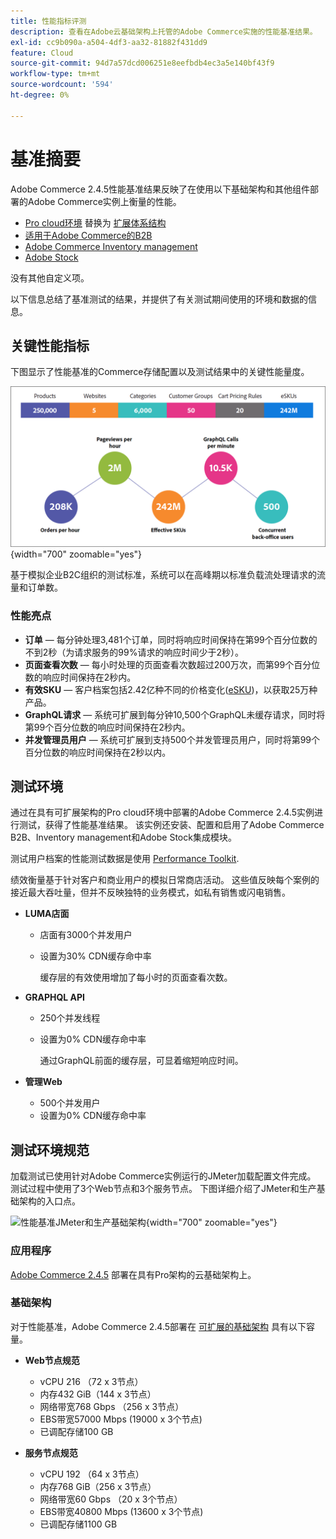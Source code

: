```yaml
---
title: 性能指标评测
description: 查看在Adobe云基础架构上托管的Adobe Commerce实施的性能基准结果。
exl-id: cc9b090a-a504-4df3-aa32-81882f431dd9
feature: Cloud
source-git-commit: 94d7a57dcd006251e8eefbdb4ec3a5e140bf43f9
workflow-type: tm+mt
source-wordcount: '594'
ht-degree: 0%

---
```


# 基准摘要

Adobe Commerce 2.4.5性能基准结果反映了在使用以下基础架构和其他组件部署的Adobe Commerce实例上衡量的性能。
- [Pro cloud环境](https://experienceleague.adobe.com/docs/commerce-cloud-service/user-guide/architecture/pro-architecture.html) 替换为 [扩展体系结构](https://experienceleague.adobe.com/docs/commerce-cloud-service/user-guide/architecture/scaled-architecture.html)
- [适用于Adobe Commerce的B2B](https://experienceleague.adobe.com/docs/commerce-admin/b2b/introduction.html)
- [Adobe Commerce Inventory management](https://experienceleague.adobe.com/docs/commerce-admin/inventory/introduction.html)
- [Adobe Stock](https://experienceleague.adobe.com/docs/commerce-admin/content-design/media/adobe-stock/adobe-stock.html)

没有其他自定义项。

以下信息总结了基准测试的结果，并提供了有关测试期间使用的环境和数据的信息。

## 关键性能指标

下图显示了性能基准的Commerce存储配置以及测试结果中的关键性能量度。

![性能基准JMeter和生产基础架构](../../../assets/performance/images/performance-benchmark-kpis-245-cloud.png){width="700" zoomable="yes"}

基于模拟企业B2C组织的测试标准，系统可以在高峰期以标准负载流处理请求的流量和订单数。

### 性能亮点

- **订单** — 每分钟处理3,481个订单，同时将响应时间保持在第99个百分位数的不到2秒（为请求服务的99%请求的响应时间少于2秒）。
- **页面查看次数** — 每小时处理的页面查看次数超过200万次，而第99个百分位数的响应时间保持在2秒内。
- **有效SKU** — 客户档案包括2.42亿种不同的价格变化(<a href="https://experienceleague.adobe.com/docs/commerce-operations/implementation-playbook/best-practices/planning/product-sku-limits.html">eSKU</a>)，以获取25万种产品。
- **GraphQL请求** — 系统可扩展到每分钟10,500个GraphQL未缓存请求，同时将第99个百分位数的响应时间保持在2秒内。
- **并发管理员用户** — 系统可扩展到支持500个并发管理员用户，同时将第99个百分位数的响应时间保持在2秒以内。

## 测试环境

通过在具有可扩展架构的Pro cloud环境中部署的Adobe Commerce 2.4.5实例进行测试，获得了性能基准结果。 该实例还安装、配置和启用了Adobe Commerce B2B、Inventory management和Adobe Stock集成模块。

测试用户档案的性能测试数据是使用 <a href="https://experienceleague.adobe.com/docs/commerce-operations/configuration-guide/cli/generate-data.html">Performance Toolkit</a>.

绩效衡量基于针对客户和商业用户的模拟日常商店活动。 这些值反映每个案例的接近最大吞吐量，但并不反映独特的业务模式，如私有销售或闪电销售。

- **LUMA店面**
   - 店面有3000个并发用户
   - 设置为30% CDN缓存命中率

     缓存层的有效使用增加了每小时的页面查看次数。

- **GRAPHQL API**
   - 250个并发线程
   - 设置为0% CDN缓存命中率

     通过GraphQL前面的缓存层，可显着缩短响应时间。

- **管理Web**
   - 500个并发用户
   - 设置为0% CDN缓存命中率

## 测试环境规范

加载测试已使用针对Adobe Commerce实例运行的JMeter加载配置文件完成。 测试过程中使用了3个Web节点和3个服务节点。 下图详细介绍了JMeter和生产基础架构的入口点。

![性能基准JMeter和生产基础架构](https://git.corp.adobe.com/storage/user/43354/files/4d801e3e-96b7-4193-b94f-12571263b495){width="700" zoomable="yes"}

### 应用程序

<a href="https://experienceleague.adobe.com/docs/commerce-operations/release/notes/adobe-commerce/2-4-5.html">Adobe Commerce 2.4.5</a> 部署在具有Pro架构的云基础架构上。

### 基础架构

对于性能基准，Adobe Commerce 2.4.5部署在 [可扩展的基础架构](https://experienceleague.adobe.com/docs/commerce-cloud-service/user-guide/architecture/scaled-architecture.html) 具有以下容量。

- **Web节点规范**
   - vCPU 216 （72 x 3节点）
   - 内存432 GiB（144 x 3节点）
   - 网络带宽768 Gbps （256 x 3节点）
   - EBS带宽57000 Mbps (19000 x 3个节点)
   - 已调配存储100 GB

- **服务节点规范**
   - vCPU 192 （64 x 3节点）
   - 内存768 GiB（256 x 3节点）
   - 网络带宽60 Gbps （20 x 3个节点）
   - EBS带宽40800 Mbps (13600 x 3个节点)
   - 已调配存储1100 GB
